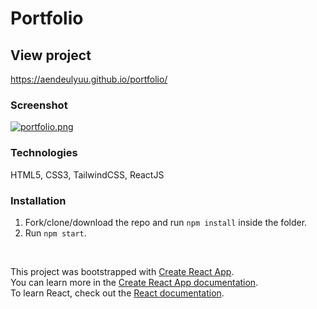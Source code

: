 # Portfolio

## View project

https://aendeulyuu.github.io/portfolio/

### Screenshot

[![portfolio.png](https://i.imgur.com/IxwRiPn.png)](https://imgur.com/IxwRiPn)

### Technologies

HTML5, CSS3, TailwindCSS, ReactJS

### Installation

1. Fork/clone/download the repo and run `npm install` inside the folder.
2. Run `npm start`.

<br>

This project was bootstrapped with [Create React App](https://github.com/facebook/create-react-app). <br>
You can learn more in the [Create React App documentation](https://facebook.github.io/create-react-app/docs/getting-started). <br>
To learn React, check out the [React documentation](https://reactjs.org/).
